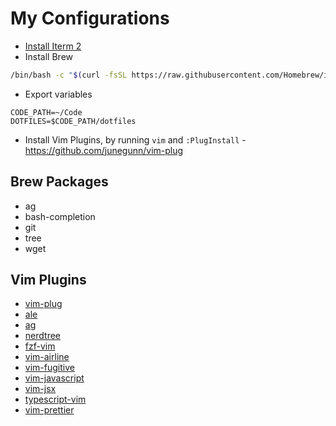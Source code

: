 # My Configurations

- [Install Iterm 2](https://iterm2.com/downloads/stable/latest)
- Install Brew
```sh
/bin/bash -c "$(curl -fsSL https://raw.githubusercontent.com/Homebrew/install/HEAD/install.sh)"
```
- Export variables
```
CODE_PATH=~/Code
DOTFILES=$CODE_PATH/dotfiles
```
- Install Vim Plugins, by running `vim` and `:PlugInstall` - https://github.com/junegunn/vim-plug

## Brew Packages
- ag
- bash-completion
- git
- tree
- wget

## Vim Plugins
- [vim-plug](https://github.com/junegunn/vim-plug)
- [ale](https://github.com/w0rp/ale)
- [ag](https://github.com/rking/ag.vim)
- [nerdtree](https://github.com/scrooloose/nerdtree)
- [fzf-vim](https://github.com/junegunn/fzf.vim)
- [vim-airline](https://github.com/vim-airline/vim-airline)
- [vim-fugitive](https://github.com/tpope/vim-fugitive)
- [vim-javascript](https://github.com/pangloss/vim-javascript)
- [vim-jsx](https://github.com/mxw/vim-jsx)
- [typescript-vim](https://github.com/leafgarland/typescript-vim)
- [vim-prettier](https://github.com/prettier/vim-prettier)
